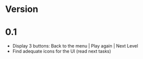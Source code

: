# Version

# 0.1

- Display 3 buttons: Back to the menu | Play again | Next Level
- Find adequate icons for the UI (read next tasks)
